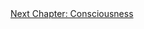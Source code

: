 <div id="nav"><a href="consciousness.html">Next Chapter: Consciousness</a></div>

</section>

[^0]: Recall Foucault's famous remark in 'The Discourse on Language', in *The
  Archaeology of Knowledge*, translated by A. M. Sheridan Smith (New York:
  Pantheon Books, 1972), p. 235:

    > Our age, whether through logic or epistemology, whether through Marx or
    > through Nietzsche, is attempting to flee Hegel .... We have to determine
    > the extent to which our anti-Hegelianism is possibly one of his tricks
    > directed against us, at the end of which he stands, motionless, waiting
    > for us.
[^1]: G.W.F. Hegel, *The Phenomenology of Spirit*, translated by T. Pinkard. (Cambridge, Cambridge University Press, 2018), §5. Subsequent citations to the *Phenomenology* will simply give the paragraph number.
[^2]: Stanley Rosen, *G.W.F. Hegel: An Introduction to the Science of Wisdom* (New Haven: Yale University Press, 1974), p. 151.
[^3]: This idea of separation being central to subjectivity is taken up and transformed by psychoanalysis. See Sigmund Freud, *Civilization and its Discontents* (SE XXI), pp. 64-8.
[^4]: Hegel, 'The Positivity of the Christian Religion', translated by T.M. Knox, in *Early Theological Writings* (Philadelphia: University of Pennsylvania Prses, 1971), p. 157.
<!-- Dualism -->
[^5]: Ibid., p. 162.
[^6]: Alexandre Koyré, *From the Closed World to the Infinite Universe* (Baltimore: Johns Hopkins Press, 1957), p. 2.
[^7]: Galileo Galilei, 'The Assayer' in *The Essential Galileo*, translated by M.A. Finocchiaro (Indianapolis: Hackett, 2008), p. 183.
[^8]: Rosen, *G.W.F. Hegel*, p. xv.
[^9]: Hegel, *The Encyclopaedia Logic*, translated by T. F. Geraets, W. A. Suchting, and H. S. Harris (Indianapolis, IN: Hackett, 1991), p. 83 (§41: Addition 2).
[^10]: Hegel, *The Difference Between Fichte’s and Schelling's System of Philosophy*, translated by H. S. Harris and W. Cerf (Albany: State University of New York Press, 1977), p. 89. Henceforth cited as 'D'.
[^11]: §73.
[^12]: §74, §76.
[^13]: §74.
[^14]: Hegel, 'The Spirit of Christianity and its Fate', translated by T.M. Knox, in *Early Theological Writings*, p. 288.
[^15]: D 80.
[^16]: D 91.
[^17]: Ibid.
<!-- Critique of Romanticism -->
[^18]: For a good overview of this movement, see Terry Pinkard, *German Philosophy 1760-1860: The Legacy of Idealism* (Cambridge: Cambridge University Press, 2002), pp. 131-171.
[^19]: Novalis, *Notes for a Romantic Encyclopaedia*, translated by David W. Wood (Albany: State University of New York Press, 2007), p. 8.
[^20]: Friedrich Schiller, *On the Aesthetic Education of Man*, translated by Keith Tribe (London: Penguin Books, 2016), p. 21.
[^21]: Friedrich Schlegel, 'Athenaeum Fragments' in *Philosophical Fragments*, translated by Peter Firchow (Minneapolis: University of Minnesota Press, 1991), §147.
[^22]: Charles Taylor, *Hegel* (Cambridge: Cambridge University Press, 1975), p. 13.
[^23]: This phrase comes from Eliza M. Butler, *The Tyranny of Greece Over Germany* (Cambridge: Cambridge University Press, 1935).
[^24]: See Michael Baur, 'Winckelmann and Hegel on the Imitation of the Greeks', in *Hegel and the Tradition: Essays in Honour of H.S. Harris*, edited by Baur and John Russon (Toronto: University of Toronto Press, 1997), p. 93.
[^25]: Hegel, 'Love', translated by T.M. Knox, in *Early Theological Writings*, p. 304.
[^26]: Hegel, 'The Spirit of Christianity', p. 301.
[^27]: Friedrich Heinrich Jacobi, *Über die Lehre des Spinoza in Briefen an den Herrn Moses Mendelssohn* (Breslau: Gottlieb Löwe, 1785), p. 17.
[^28]: Richard Kroner, 'Hegel's Philosophical Development', in *Early Theological Writings*, p. 15.
[^29]: §7.
[^30]: Ibid. Emphasis added.
[^31]: §8.
<!-- Critique of Formalism -->
[^32]: §15.
[^33]: Karl Rosenkranz, 'Hegel's Philosophy of Spirit in the Early Jena Period', in Hegel, *System of Ethical Life and First Philosophy of Spirit*, translated by H.S. Harris and T.M. Knox (Albany: State University of New York Press, 1979), p. 258.
[^34]: §13.
[^35]: §12.
[^36]: H.S. Harris, *Hegel's Ladder*, Volume I: *The Pilgrimage of Reason*. (Cambridge: Hackett, 1997), p. 48.
[^37]: Rosen, *G.W.F. Hegel*, p. 6.
<!-- Substance and Subject -->
[^38]: D 105.
[^39]: §24.
[^40]: Hegel, *The Encyclopaedia Logic*, p. 69 (§31).
[^41]: §17, my translation.
[^42]: See Aristotle, *Categories* and *Metaphysics* Z (VII).
[^43]: This is a very brief and oversimplified account of Jacobi's anti-Spinozism. For more detail see *Concerning the Doctrine of Spinoza in Letters to Herr Moses Mendelssohn* (1785) in *The Main Philosophical Writings and the Novel Allwill*, translated by G. Di Giovanni (Montreal: McGill-Queen's University Press, 2009).
[^44]: Hegel, *The Encyclopaedia Logic*, p. 147 (§91: Addition).
[^45]: Walter Kaufmann, *Hegel: Texts and Commentary* (New York: Anchor Books, 1966), p. 29; Hegel, *The Phenomenology of Mind*, translated by J. B. Baillie (London: George Allen & Unwin, 1964), p. 80.
[^46]: See §252.
[^47]: §18.
[^48]: This inconsistency and constant undermining is precisely what Freud would later identify as the unconscious.
[^49]: Slavoj Žižek, *Less Than Nothing* (London: Verso, 2012), p. 380.
[^50]: Recall Hegel's remark, quoted above: 'fear of erring is already the error itself.'
[^51]: Žižek, *Less Than Nothing*, pp. 380-81.
<!-- Dialectical Thinking -->
[^52]: In his translation of the *Phenomenology*, Terry Pinkard translates these terms quite verbosely as 'merely clever argumentation' and 'conceptually comprehending thinking'
[^53]: §58.
[^54]: §59.
[^55]: Ibid.
[^56]: Alenka Zupančič, *What IS Sex?* (Cambridge, MA: The MIT Press, 2017), p. 48.
[^57]: See Hegel, *The Encyclopaedia Logic*, §91.
[^58]: See Harris, *Hegel's Ladder*, I, p. 146 for Hegel's idea of the concept.
[^59]: Kroner, 'Hegel's Philosophical Development', p. 32.
